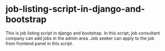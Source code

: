 # job-listing-script-in-django-and-bootstrap
This is job listing script in django and bootstrap. In this script, job consultant company can add jobs in the admin area. Job seeker can apply to the job from frontend panel in this script.
